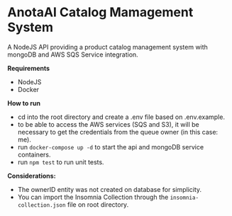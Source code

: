 
<h1>AnotaAI Catalog Mamagement System</h1>

A NodeJS API providing a product catalog management system with mongoDB and AWS SQS Service integration.

<strong>Requirements</strong>

- NodeJS
- Docker

<strong>How to run</strong>

- cd into the root directory and create a .env file based on .env.example.
- to be able to access the AWS services (SQS and S3), it will be necessary to get the credentials from the queue owner (in this case: me).
- run ```docker-compose up -d``` to start the api and mongoDB service containers.
- run ```npm test``` to run unit tests.

<strong>Considerations:</strong>

- The ownerID entity was not created on database for simplicity.
- You can import the Insomnia Collection through the ```insomnia-collection.json``` file on root directory.
